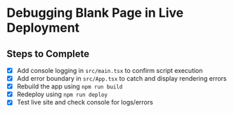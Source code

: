 # Debugging Blank Page in Live Deployment

## Steps to Complete

- [x] Add console logging in `src/main.tsx` to confirm script execution
- [x] Add error boundary in `src/App.tsx` to catch and display rendering errors
- [x] Rebuild the app using `npm run build`
- [x] Redeploy using `npm run deploy`
- [x] Test live site and check console for logs/errors
